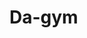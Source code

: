 <!-- # React + Vite

This template provides a minimal setup to get React working in Vite with HMR and some ESLint rules.

Currently, two official plugins are available:

- [@vitejs/plugin-react](https://github.com/vitejs/vite-plugin-react/blob/main/packages/plugin-react/README.md) uses [Babel](https://babeljs.io/) for Fast Refresh
- [@vitejs/plugin-react-swc](https://github.com/vitejs/vite-plugin-react-swc) uses [SWC](https://swc.rs/) for Fast Refresh

# steps to use in this application
npm create vite@latest
# after this run this command
cd da-gym
npm install
# to run the app use this command
npm run dev
# to build the app use this command
npm run build
# we use bootstrap using this command to download it
npm install bootstrap@5.3.3
# to run the app in production mode use this command
npm run preview
# to run the tests use this command
npm run test
# to run the tests in watch mode use this command
npm run test:watch
# to run the tests in debug mode use this command
npm run test:debug
# to run the tests in coverage mode use this command
npm run test:coverage
# to run the tests in code coverage mode use this command
npm run test:coverage:code


# this is a gym app built soley with react and it is a stand alone frontend app


npm install react-router-dom
npm install @fortawesome/fontawesome-free -->
# Da-gym
